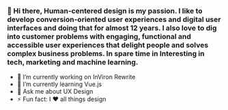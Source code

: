 ### 👋 Hi there, Human-centered design is my passion. I like to develop conversion-oriented user experiences and  digital user interfaces and doing that for almost 12 years. I also love to dig into customer problems with engaging, functional and accessible user experiences that delight people and solves complex business problems. In spare time in Interesting in tech, marketing and machine learning.

- 🔭 I’m currently working on InViron Rewrite
- 🌱 I’m currently learning Vue.js
- 💬 Ask me about UX Design
- ⚡ Fun fact: I ❤️ all things design
